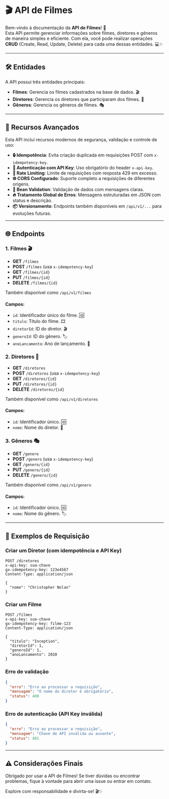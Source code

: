 # 🎬 API de Filmes

Bem-vindo à documentação da **API de Filmes**! 🎥  
Esta API permite gerenciar informações sobre filmes, diretores e gêneros de maneira simples e eficiente. Com ela, você pode realizar operações **CRUD** (Create, Read, Update, Delete) para cada uma dessas entidades. 💻✨

---

## 🛠️ Entidades

A API possui três entidades principais:

- **Filmes**: Gerencia os filmes cadastrados na base de dados. 🎬
- **Diretores**: Gerencia os diretores que participaram dos filmes. 🎥
- **Gêneros**: Gerencia os gêneros de filmes. 🎭

---

## 🔐 Recursos Avançados

Esta API inclui recursos modernos de segurança, validação e controle de uso:

- **🔒 Idempotência**: Evita criação duplicada em requisições POST com `x-idempotency-key`.
- **🔐 Autenticação com API Key**: Uso obrigatório do header `x-api-key`.
- **📶 Rate Limiting**: Limite de requisições com resposta 429 em excesso.
- **🌐 CORS Configurado**: Suporte completo a requisições de diferentes origens.
- **🧪 Bean Validation**: Validação de dados com mensagens claras.
- **🔥 Tratamento Global de Erros**: Mensagens estruturadas em JSON com status e descrição.
- **📦 Versionamento**: Endpoints também disponíveis em `/api/v1/...` para evoluções futuras.

---

## 🌐 Endpoints

### 1. **Filmes** 🎬

- **GET** `/filmes`
- **POST** `/filmes` (usa `x-idempotency-key`)
- **GET** `/filmes/{id}`
- **PUT** `/filmes/{id}`
- **DELETE** `/filmes/{id}`

Também disponível como `/api/v1/filmes`

#### Campos:
- `id`: Identificador único do filme. 🆔
- `titulo`: Título do filme. 🎞️
- `diretorId`: ID do diretor. 🎬
- `generoId`: ID do gênero. 🏷️
- `anoLancamento`: Ano de lançamento. 📅

### 2. **Diretores** 🎥

- **GET** `/diretores`
- **POST** `/diretores` (usa `x-idempotency-key`)
- **GET** `/diretores/{id}`
- **PUT** `/diretores/{id}`
- **DELETE** `/diretores/{id}`

Também disponível como `/api/v1/diretores`

#### Campos:
- `id`: Identificador único. 🆔
- `nome`: Nome do diretor. 👤

### 3. **Gêneros** 🎭

- **GET** `/genero`
- **POST** `/genero` (usa `x-idempotency-key`)
- **GET** `/genero/{id}`
- **PUT** `/genero/{id}`
- **DELETE** `/genero/{id}`

Também disponível como `/api/v1/genero`

#### Campos:
- `id`: Identificador único. 🆔
- `nome`: Nome do gênero. 🏷️

---

## 📝 Exemplos de Requisição

### Criar um Diretor (com idempotência e API Key)
```http
POST /diretores
x-api-key: sua-chave
gx-idempotency-key: 123e4567
Content-Type: application/json

{
  "nome": "Christopher Nolan"
}
```

### Criar um Filme
```http
POST /filmes
x-api-key: sua-chave
gx-idempotency-key: filme-123
Content-Type: application/json

{
  "titulo": "Inception",
  "diretorId": 1,
  "generoId": 1,
  "anoLancamento": 2010
}
```

### Erro de validação
```json
{
  "erro": "Erro ao processar a requisição",
  "mensagem": "O nome do diretor é obrigatório",
  "status": 400
}
```

### Erro de autenticação (API Key inválida)
```json
{
  "erro": "Erro ao processar a requisição",
  "mensagem": "Chave de API inválida ou ausente",
  "status": 401
}
```

---

## ⚠️ Considerações Finais

Obrigado por usar a API de Filmes! Se tiver dúvidas ou encontrar problemas, fique à vontade para abrir uma issue ou entrar em contato.

Explore com responsabilidade e divirta-se! 🎬✨
